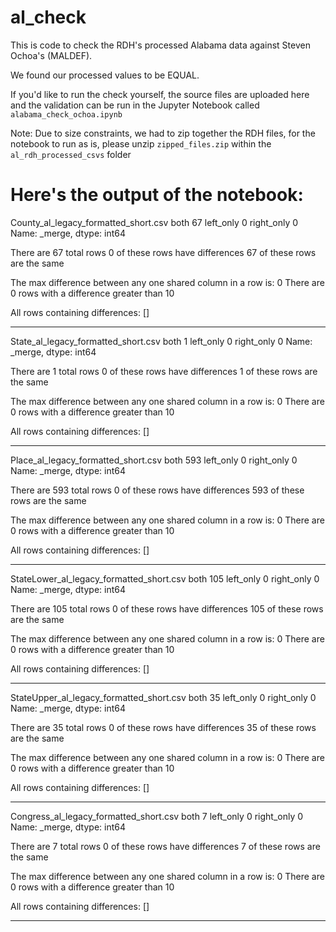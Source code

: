 # al_check

This is code to check the RDH's processed Alabama data against Steven Ochoa's (MALDEF).

We found our processed values to be EQUAL.

If you'd like to run the check yourself, the source files are uploaded here and the validation can be run in the Jupyter Notebook called `alabama_check_ochoa.ipynb`

Note: Due to size constraints, we had to zip together the RDH files, for the notebook to run as is, please unzip `zipped_files.zip` within the `al_rdh_processed_csvs` folder 


# Here's the output of the notebook:

County_al_legacy_formatted_short.csv
both          67
left_only      0
right_only     0
Name: _merge, dtype: int64

There are  67  total rows
0  of these rows have differences
67  of these rows are the same

The max difference between any one shared column in a row is:  0
There are  0 rows with a difference greater than 10

All rows containing differences:
[]

****************************
State_al_legacy_formatted_short.csv
both          1
left_only     0
right_only    0
Name: _merge, dtype: int64

There are  1  total rows
0  of these rows have differences
1  of these rows are the same

The max difference between any one shared column in a row is:  0
There are  0 rows with a difference greater than 10

All rows containing differences:
[]

****************************
Place_al_legacy_formatted_short.csv
both          593
left_only       0
right_only      0
Name: _merge, dtype: int64

There are  593  total rows
0  of these rows have differences
593  of these rows are the same

The max difference between any one shared column in a row is:  0
There are  0 rows with a difference greater than 10

All rows containing differences:
[]

****************************
StateLower_al_legacy_formatted_short.csv
both          105
left_only       0
right_only      0
Name: _merge, dtype: int64

There are  105  total rows
0  of these rows have differences
105  of these rows are the same

The max difference between any one shared column in a row is:  0
There are  0 rows with a difference greater than 10

All rows containing differences:
[]

****************************
StateUpper_al_legacy_formatted_short.csv
both          35
left_only      0
right_only     0
Name: _merge, dtype: int64

There are  35  total rows
0  of these rows have differences
35  of these rows are the same

The max difference between any one shared column in a row is:  0
There are  0 rows with a difference greater than 10

All rows containing differences:
[]

****************************
Congress_al_legacy_formatted_short.csv
both          7
left_only     0
right_only    0
Name: _merge, dtype: int64

There are  7  total rows
0  of these rows have differences
7  of these rows are the same

The max difference between any one shared column in a row is:  0
There are  0 rows with a difference greater than 10

All rows containing differences:
[]

****************************
